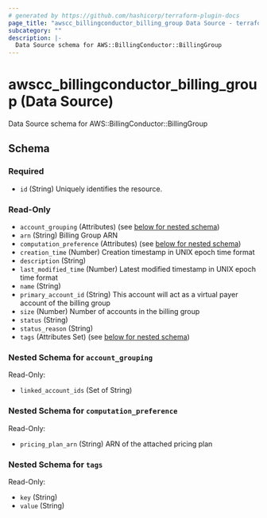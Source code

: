 ```yaml
---
# generated by https://github.com/hashicorp/terraform-plugin-docs
page_title: "awscc_billingconductor_billing_group Data Source - terraform-provider-awscc"
subcategory: ""
description: |-
  Data Source schema for AWS::BillingConductor::BillingGroup
---
```


# awscc_billingconductor_billing_group (Data Source)

Data Source schema for AWS::BillingConductor::BillingGroup



<!-- schema generated by tfplugindocs -->
## Schema

### Required

- `id` (String) Uniquely identifies the resource.

### Read-Only

- `account_grouping` (Attributes) (see [below for nested schema](#nestedatt--account_grouping))
- `arn` (String) Billing Group ARN
- `computation_preference` (Attributes) (see [below for nested schema](#nestedatt--computation_preference))
- `creation_time` (Number) Creation timestamp in UNIX epoch time format
- `description` (String)
- `last_modified_time` (Number) Latest modified timestamp in UNIX epoch time format
- `name` (String)
- `primary_account_id` (String) This account will act as a virtual payer account of the billing group
- `size` (Number) Number of accounts in the billing group
- `status` (String)
- `status_reason` (String)
- `tags` (Attributes Set) (see [below for nested schema](#nestedatt--tags))

<a id="nestedatt--account_grouping"></a>
### Nested Schema for `account_grouping`

Read-Only:

- `linked_account_ids` (Set of String)


<a id="nestedatt--computation_preference"></a>
### Nested Schema for `computation_preference`

Read-Only:

- `pricing_plan_arn` (String) ARN of the attached pricing plan


<a id="nestedatt--tags"></a>
### Nested Schema for `tags`

Read-Only:

- `key` (String)
- `value` (String)


